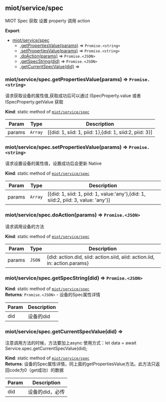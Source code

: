 <a name="module_miot/service/spec"></a>

## miot/service/spec
MIOT Spec 获取 设置 property  调用 action

**Export**:   

* [miot/service/spec](#module_miot/service/spec)
    * [.getPropertiesValue(params)](#module_miot/service/spec.getPropertiesValue) ⇒ <code>Promise.&lt;string&gt;</code>
    * [.setPropertiesValue(params)](#module_miot/service/spec.setPropertiesValue) ⇒ <code>Promise.&lt;string&gt;</code>
    * [.doAction(params)](#module_miot/service/spec.doAction) ⇒ <code>Promise.&lt;JSON&gt;</code>
    * [.getSpecString(did)](#module_miot/service/spec.getSpecString) ⇒ <code>Promise.&lt;JSON&gt;</code>
    * [.getCurrentSpecValue(did)](#module_miot/service/spec.getCurrentSpecValue) ⇒

<a name="module_miot/service/spec.getPropertiesValue"></a>

### miot/service/spec.getPropertiesValue(params) ⇒ <code>Promise.&lt;string&gt;</code>
请求获取设备的属性值,获取成功后可以通过 ISpecProperty.value 或者 ISpecProperty.getValue 获取

**Kind**: static method of [<code>miot/service/spec</code>](#module_miot/service/spec)  

| Param | Type | Description |
| --- | --- | --- |
| params | <code>Array</code> | [{did: 1, siid: 1, piid: 1},{did: 1, siid:2, piid: 3}] |

<a name="module_miot/service/spec.setPropertiesValue"></a>

### miot/service/spec.setPropertiesValue(params) ⇒ <code>Promise.&lt;string&gt;</code>
请求设置设备的属性值，设置成功后会更新 Native

**Kind**: static method of [<code>miot/service/spec</code>](#module_miot/service/spec)  

| Param | Type | Description |
| --- | --- | --- |
| params | <code>Array</code> | [{did: 1, siid: 1, piid: 1, value:'any'},{did: 1, siid:2, piid: 3, value: 'any'}] |

<a name="module_miot/service/spec.doAction"></a>

### miot/service/spec.doAction(params) ⇒ <code>Promise.&lt;JSON&gt;</code>
请求调用设备的方法

**Kind**: static method of [<code>miot/service/spec</code>](#module_miot/service/spec)  

| Param | Type | Description |
| --- | --- | --- |
| params | <code>JSON</code> | {did: action.did, siid: action.siid, aiid: action.iid, in: action.params} |

<a name="module_miot/service/spec.getSpecString"></a>

### miot/service/spec.getSpecString(did) ⇒ <code>Promise.&lt;JSON&gt;</code>
**Kind**: static method of [<code>miot/service/spec</code>](#module_miot/service/spec)  
**Returns**: <code>Promise.&lt;JSON&gt;</code> - 设备的Spec属性详情  

| Param | Description |
| --- | --- |
| did | 设备的did |

<a name="module_miot/service/spec.getCurrentSpecValue"></a>

### miot/service/spec.getCurrentSpecValue(did) ⇒
注意调用方法的时候，方法要加上async
使用方式：let data = await Service.spec.getCurrentSpecValue(did);

**Kind**: static method of [<code>miot/service/spec</code>](#module_miot/service/spec)  
**Returns**: 设备的Spec属性详情，同上面的getPropertiesValue方法。此方法只返回code为0（get成功）的数据  

| Param | Description |
| --- | --- |
| did | 设备的did，必传 |

